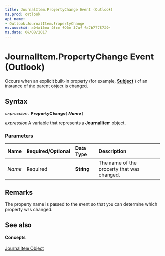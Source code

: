 ```yaml
---
title: JournalItem.PropertyChange Event (Outlook)
ms.prod: outlook
api_name:
- Outlook.JournalItem.PropertyChange
ms.assetid: a04a13ea-85ce-f93e-37af-fa7b77757204
ms.date: 06/08/2017
---
```



# JournalItem.PropertyChange Event (Outlook)

Occurs when an explicit built-in property (for example,  **[Subject](appointmentitem-subject-property-outlook.md)** ) of an instance of the parent object is changed.


## Syntax

 _expression_ . **PropertyChange**( **_Name_** )

 _expression_ A variable that represents a **JournalItem** object.


### Parameters



|**Name**|**Required/Optional**|**Data Type**|**Description**|
|:-----|:-----|:-----|:-----|
| _Name_|Required| **String**|The name of the property that was changed.|

## Remarks

The property name is passed to the event so that you can determine which property was changed.


## See also


#### Concepts


[JournalItem Object](journalitem-object-outlook.md)

